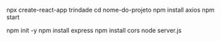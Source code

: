 npx create-react-app trindade
cd nome-do-projeto
npm install axios
npm start

npm init -y
npm install express
npm install cors
node server.js

